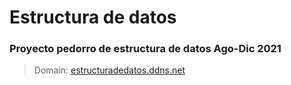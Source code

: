 # Estructura de datos

### Proyecto pedorro de estructura de datos Ago-Dic 2021

> Domain: [estructuradedatos.ddns.net](http://estructuradedatos.ddns.net/)
